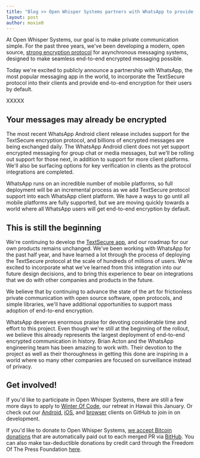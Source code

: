 ```yaml
---
title: "Blog >> Open Whisper Systems partners with WhatsApp to provide end-to-end encryption"
layout: post
author: moxie0
---
```


At Open Whisper Systems, our goal is to make private communication simple.  For the past three years, we've
been developing a modern, open source, [strong encryption protocol](https://whispersystems.org/blog/advanced-ratcheting/)
for asynchronous messaging systems, designed to make seamless end-to-end encrypted messaging possible.

Today we're excited to publicly announce a partnership with WhatsApp, the most popular messaging app in the world,
to incorporate the TextSecure protocol into their clients and provide end-to-end encryption for their users by default.

XXXXX

## Your messages may already be encrypted

The most recent WhatsApp Android client release includes support for the TextSecure encryption protocol, and billions
of encrypted messages are being exchanged daily.  The WhatsApp Android client does not yet support encrypted messaging
for group chat or media messages, but we'll be rolling out support for those next, in addition to support for more
client platforms.  We'll also be surfacing options for key verification in clients as the protocol integrations are completed.

WhatsApp runs on an incredible number of mobile platforms, so full deployment will be an incremental process
as we add TextSecure protocol support into each WhatsApp client platform.  We have a ways to go until
all mobile platforms are fully supported, but we are moving quickly towards a world where all WhatsApp users will get end-to-end
encryption by default.

## This is still the beginning

We're continuing to develop the [TextSecure app](https://play.google.com/store/apps/details?id=org.thoughtcrime.securesms),
and our roadmap for our own products remains unchanged.  We've been working with WhatsApp for the past half year, and have
learned a lot through the process of deploying the TextSecure protocol at the scale of hundreds of millions of users.  We're
excited to incorporate what we've learned from this integration into our future design decisions, and to bring this experience
to bear on integrations that we do with other companies and products in the future.

We believe that by continuing to advance the state of the art for frictionless private communication with open source
software, open protocols, and simple libraries, we'll have additional opportunities to support mass adoption of end-to-end
encryption.

WhatsApp deserves enormous praise for devoting considerable time and effort to this project.  Even though we're still at
the beginning of the rollout, we believe this already represents the largest deployment of end-to-end encrypted
communication in history.  Brian Acton and the WhatsApp engineering team has been amazing to work with. Their devotion
to the project as well as their thoroughness in getting this done are inspiring in a world where so many other companies
are focused on surveillance instead of privacy.

## Get involved!

If you'd like to participate in Open Whisper Systems, there are still a few more days to apply to
[Winter Of Code](https://whispersystems.org/blog/winter-of-code/), our retreat in Hawaii this January.  Or check out our
[Android](https://github.com/whispersystems/textsecure), [iOS](https://github.com/whispersystems/signal-ios), and
[browser](https://github.com/WhisperSystems/TextSecure-Browser/) clients on GitHub to join in on development.

If you'd like to donate to Open Whisper Systems, [we accept Bitcoin donations](http://bithub.whispersystems.org/) that are
automatically paid out to each merged PR via [BitHub](https://whispersystems.org/blog/bithub/).  You can also make
tax-deductible donations by credit card through the Freedom Of The Press Foundation [here](https://freedom.press/bundle/encryption-tools-journalists).
